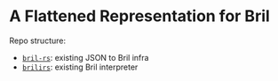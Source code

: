 # A Flattened Representation for Bril

Repo structure:
- [`bril-rs`](./bril-rs/): existing JSON to Bril infra
- [`brilirs`](./brilirs/): existing Bril interpreter 

